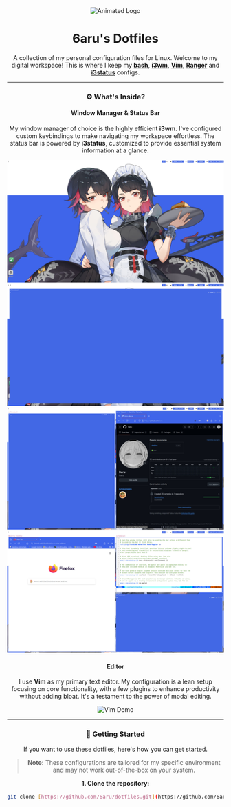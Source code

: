 <div align="center">
  <img src="https://i.imgur.com/your-animated-logo.gif" alt="Animated Logo" width="250"/>

  # 6aru's Dotfiles

  A collection of my personal configuration files for Linux.
  Welcome to my digital workspace! This is where I keep my **[bash](https://www.gnu.org/software/bash/)**,
  **[i3wm](https://i3wm.org/)**, **[Vim](https://www.vim.org/)**, **[Ranger](https://ranger.github.io/)** and **[i3status](https://i3wm.org/i3status/)** configs.

---

### ⚙️ What's Inside?

#### Window Manager & Status Bar
My window manager of choice is the highly efficient **i3wm**. I've configured custom keybindings to make navigating my workspace effortless. The status bar is powered by **i3status**, customized to provide essential system information at a glance.

![i3wm and i3status Demo](https://github.com/6aru/dotfiles/blob/main/Screenshot-20250912T203513.jpg)
![i3wm and i3status Demo](https://github.com/6aru/dotfiles/blob/main/Screenshot-20250912T204341.jpg)
![i3wm and i3status Demo](https://github.com/6aru/dotfiles/blob/main/Screenshot-20250912T202630.jpg)
![i3wm and i3status Demo](https://github.com/6aru/dotfiles/blob/main/Screenshot-20250912T204102.jpg)

#### Editor
I use **Vim** as my primary text editor. My configuration is a lean setup focusing on core functionality, with a few plugins to enhance productivity without adding bloat. It's a testament to the power of modal editing.

![Vim Demo](https://i.imgur.com/your-vim-gif.gif)

---

### 🚀 Getting Started

If you want to use these dotfiles, here's how you can get started.

> **Note:** These configurations are tailored for my specific environment and may not work out-of-the-box on your system.

**1. Clone the repository:**

```bash
git clone [https://github.com/6aru/dotfiles.git](https://github.com/6aru/dotfiles.git)
